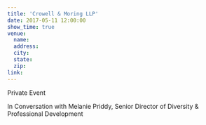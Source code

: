 ```yaml
---
title: 'Crowell & Moring LLP'
date: 2017-05-11 12:00:00
show_time: true
venue:
  name:
  address:
  city:
  state:
  zip:
link:
---
```



Private Event

In Conversation with Melanie Priddy, Senior Director of Diversity & Professional Development